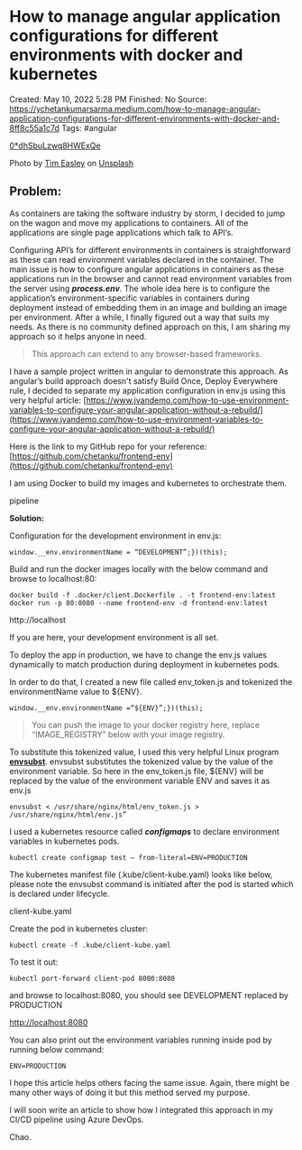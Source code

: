 # How to manage angular application configurations for different environments with docker and kubernetes

Created: May 10, 2022 5:28 PM
Finished: No
Source: https://ychetankumarsarma.medium.com/how-to-manage-angular-application-configurations-for-different-environments-with-docker-and-8ff8c55a1c7d
Tags: #angular

[0*dhSbuLzwq8HWExQe](How%20to%20manage%20angular%20application%20configurations%20f%203370b62fc49d426aac07715abcc391c9/0dhSbuLzwq8HWExQe)

Photo by [Tim Easley](https://unsplash.com/@timeasley?utm_source=medium&utm_medium=referral) on [Unsplash](https://unsplash.com/?utm_source=medium&utm_medium=referral)

## Problem:

As containers are taking the software industry by storm, I decided to jump on the wagon and move my applications to containers. All of the applications are single page applications which talk to API’s.

Configuring API’s for different environments in containers is straightforward as these can read environment variables declared in the container. The main issue is how to configure angular applications in containers as these applications run in the browser and cannot read environment variables from the server using ***process.env***. The whole idea here is to configure the application’s environment-specific variables in containers during deployment instead of embedding them in an image and building an image per environment. After a while, I finally figured out a way that suits my needs. As there is no community defined approach on this, I am sharing my approach so it helps anyone in need.

> This approach can extend to any browser-based frameworks.
> 

I have a sample project written in angular to demonstrate this approach. As angular’s build approach doesn't satisfy Build Once, Deploy Everywhere rule, I decided to separate my application configuration in env.js using this very helpful article: [https://www.jvandemo.com/how-to-use-environment-variables-to-configure-your-angular-application-without-a-rebuild/](https://www.jvandemo.com/how-to-use-environment-variables-to-configure-your-angular-application-without-a-rebuild/)

Here is the link to my GitHub repo for your reference: [https://github.com/chetanku/frontend-env](https://github.com/chetanku/frontend-env)

I am using Docker to build my images and kubernetes to orchestrate them.

pipeline

**Solution:**

Configuration for the development environment in env.js:

```
window.__env.environmentName = “DEVELOPMENT”;})(this);
```

Build and run the docker images locally with the below command and browse to localhost:80:

```
docker build -f .docker/client.Dockerfile . -t frontend-env:latest
docker run -p 80:8080 --name frontend-env -d frontend-env:latest
```

http://localhost

If you are here, your development environment is all set.

To deploy the app in production, we have to change the env.js values dynamically to match production during deployment in kubernetes pods.

In order to do that, I created a new file called env_token.js and tokenized the environmentName value to ${ENV}.

```
window.__env.environmentName =“${ENV}”;})(this);
```

> You can push the image to your docker registry here, replace “IMAGE_REGISTRY” below with your image registry.
> 

To substitute this tokenized value, I used this very helpful Linux program **[envsubst](https://linux.die.net/man/1/envsubst)**. envsubst substitutes the tokenized value by the value of the environment variable. So here in the env_token.js file, ${ENV} will be replaced by the value of the environment variable ENV and saves it as env.js

```
envsubst < /usr/share/nginx/html/env_token.js > /usr/share/nginx/html/env.js”
```

I used a kubernetes resource called ***configmaps*** to declare environment variables in kubernetes pods.

```
kubectl create configmap test — from-literal=ENV=PRODUCTION
```

The kubernetes manifest file (.kube/client-kube.yaml) looks like below, please note the envsubst command is initiated after the pod is started which is declared under lifecycle.

client-kube.yaml

Create the pod in kubernetes cluster:

```
kubectl create -f .kube/client-kube.yaml
```

To test it out:

```
kubectl port-forward client-pod 8080:8080
```

and browse to localhost:8080, you should see DEVELOPMENT replaced by PRODUCTION

[http://localhost:8080](http://localhost:8080/)

You can also print out the environment variables running inside pod by running below command:

```
ENV=PRODUCTION
```

I hope this article helps others facing the same issue. Again, there might be many other ways of doing it but this method served my purpose.

I will soon write an article to show how I integrated this approach in my CI/CD pipeline using Azure DevOps.

Chao.